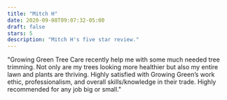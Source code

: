 ```yaml
---
title: "Mitch H"
date: 2020-09-08T09:07:32-05:00
draft: false
stars: 5
description: "Mitch H's five star review."
---
```

"Growing Green Tree Care recently help me with some much needed tree trimming. Not only are my trees looking more healthier but also my entire lawn and plants are thriving. Highly satisfied with Growing Green’s work ethic, professionalism, and overall skills/knowledge in their trade. Highly recommended for any job big or small."
